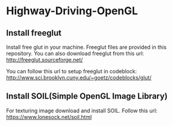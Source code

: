 # Highway-Driving-OpenGL

Install freeglut
----------------
Install free glut in your machine. Freeglut files are provided in this repository. 
You can also download freeglut from this url: http://freeglut.sourceforge.net/

You can follow this url to setup freeglut in codeblock: http://www.sci.brooklyn.cuny.edu/~goetz/codeblocks/glut/

Install SOIL(Simple OpenGL Image Library)
-----------------------------------------
For texturing image download and install SOIL. Follow this url: https://www.lonesock.net/soil.html